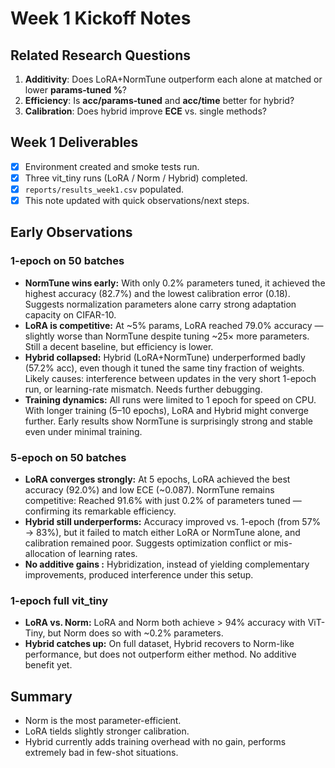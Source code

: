# Week 1 Kickoff Notes

## Related Research Questions 
1. **Additivity**: Does LoRA+NormTune outperform each alone at matched or lower **params‑tuned %**?
2. **Efficiency**: Is **acc/params‑tuned** and **acc/time** better for hybrid?
3. **Calibration**: Does hybrid improve **ECE** vs. single methods?

## Week 1 Deliverables
- [x] Environment created and smoke tests run.
- [x] Three vit_tiny runs (LoRA / Norm / Hybrid) completed.
- [x] `reports/results_week1.csv` populated.
- [x] This note updated with quick observations/next steps.

## Early Observations 
### 1-epoch on 50 batches
- **NormTune wins early:**
With only 0.2% parameters tuned, it achieved the highest accuracy (82.7%) and the lowest calibration error (0.18).
Suggests normalization parameters alone carry strong adaptation capacity on CIFAR-10.
- **LoRA is competitive:**
At ~5% params, LoRA reached 79.0% accuracy — slightly worse than NormTune despite tuning ~25× more parameters.
Still a decent baseline, but efficiency is lower.
- **Hybrid collapsed:**
Hybrid (LoRA+NormTune) underperformed badly (57.2% acc), even though it tuned the same tiny fraction of weights.
Likely causes: interference between updates in the very short 1-epoch run, or learning-rate mismatch. Needs further debugging.
- **Training dynamics:**
All runs were limited to 1 epoch for speed on CPU. With longer training (5–10 epochs), LoRA and Hybrid might converge further.
Early results show NormTune is surprisingly strong and stable even under minimal training.

### 5-epoch on 50 batches
- **LoRA converges strongly:** At 5 epochs, LoRA achieved the best accuracy (92.0%) and low ECE (~0.087).
NormTune remains competitive: Reached 91.6% with just 0.2% of parameters tuned — confirming its remarkable efficiency.
- **Hybrid still underperforms:** Accuracy improved vs. 1-epoch (from 57% → 83%), but it failed to match either LoRA or NormTune alone, and calibration remained poor. Suggests optimization conflict or mis-allocation of learning rates.
- **No additive gains :** Hybridization, instead of yielding complementary improvements, produced interference under this setup.

### 1-epoch full vit_tiny
- **LoRA vs. Norm:** LoRA and Norm both achieve > 94% accuracy with ViT-Tiny, but Norm does so with ~0.2% parameters.
- **Hybrid catches up:** On full dataset, Hybrid recovers to Norm-like performance, but does not outperform either method. No additive benefit yet. 

## Summary
- Norm is the most parameter-efficient.
- LoRA tields slightly stronger calibration.
- Hybrid currently adds training overhead with no gain, performs extremely bad in few-shot situations. 